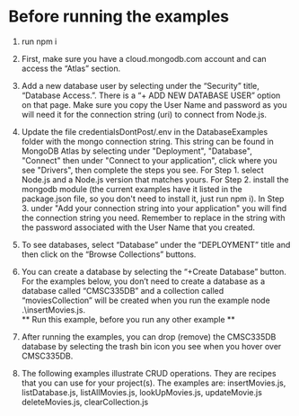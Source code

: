 # Before running the examples

1. run npm i

2. First, make sure you have a cloud.mongodb.com account and can access 
   the “Atlas” section.

3. Add a new database user by selecting under the “Security” title, 
   “Database Access.”.  There is a “+ ADD NEW DATABASE USER” option on 
   that page. Make sure you copy the User Name and password as you will 
   need it for the connection string (uri) to connect from Node.js.

4. Update the file credentialsDontPost/.env in the DatabaseExamples folder 
   with the mongo connection string. This string can be found in MongoDB Atlas
   by selecting under "Deployment", "Database", "Connect" then under
   "Connect to your application", click where you see "Drivers", then
   complete the steps you see.  For Step 1. select Node.js and a Node.js
   version that matches yours. For Step 2. install the mongodb module 
   (the current examples have it listed in the package.json file, so you don't
   need to install it, just run npm i). In Step 3. under "Add your connection string 
   into your application" you will find the connection string you need. 
   Remember to replace <password> in the string with the password associated
   with the User Name that you created.

5. To see databases, select “Database” under the “DEPLOYMENT” title 
   and then click on the “Browse Collections” buttons.

6. You can create a database by selecting the “+Create Database” button.  
   For the examples below, you don’t need to create a database as a 
   database called “CMSC335DB” and a collection called “moviesCollection” 
   will be created when you run the example node .\insertMovies.js.  
   ** Run this example, before you run any other example **

7. After running the examples, you can drop (remove) the CMSC335DB 
   database by selecting the trash bin icon you see when you hover 
   over CMSC335DB.

8. The following examples illustrate CRUD operations.  They are recipes 
   that you can use for your project(s). The examples are: insertMovies.js, 
   listDatabase.js, listAllMovies.js, lookUpMovies.js, updateMovie.js 
   deleteMovies.js, clearCollection.js

